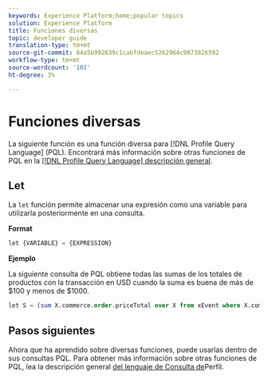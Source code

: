 ```yaml
---
keywords: Experience Platform;home;popular topics
solution: Experience Platform
title: Funciones diversas
topic: developer guide
translation-type: tm+mt
source-git-commit: 84a5b992639c1cabfdeaec5262964c9873826592
workflow-type: tm+mt
source-wordcount: '102'
ht-degree: 3%

---
```



# Funciones diversas

La siguiente función es una función diversa para [!DNL Profile Query Language] (PQL). Encontrará más información sobre otras funciones de PQL en la [[!DNL Profile Query Language] descripción general](./overview.md).

## Let

La `let` función permite almacenar una expresión como una variable para utilizarla posteriormente en una consulta.

**Format**

```sql
let {VARIABLE} = {EXPRESSION}
```

**Ejemplo**

La siguiente consulta de PQL obtiene todas las sumas de los totales de productos con la transacción en USD cuando la suma es buena de más de $100 y menos de $1000.

```sql
let S = (sum X.commerce.order.priceTotal over X from xEvent where X.commerce.order.currencyCode = "USD") in (S > 100 and S < 1000)
```

## Pasos siguientes

Ahora que ha aprendido sobre diversas funciones, puede usarlas dentro de sus consultas PQL. Para obtener más información sobre otras funciones de PQL, lea la descripción general [del lenguaje de Consulta de](./overview.md)Perfil.

